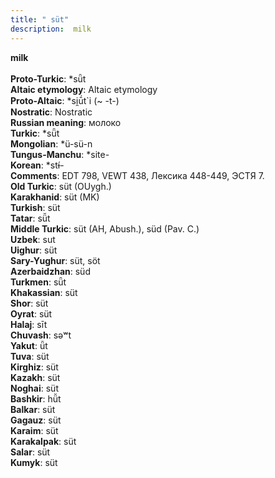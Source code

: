 ```yaml
---
title: " süt"
description:  milk
---
```

<strong> milk</strong><br><br>
<strong>Proto-Turkic</strong>:  *sǖt<br>
<strong>Altaic etymology</strong>:  Altaic etymology<br>
<strong> Proto-Altaic</strong>:  *si̯ū́t`i (~ -t-)<br>
<strong>Nostratic</strong>:  Nostratic<br>
<strong>Russian meaning</strong>:  молоко<br>
<strong>Turkic</strong>:  *sǖt<br>
<strong>Mongolian</strong>:  *ü-sü-n<br>
<strong>Tungus-Manchu</strong>:  *site-<br>
<strong>Korean</strong>:  *stɨ́-<br>
<strong>Comments</strong>:  EDT 798, VEWT 438, Лексика 448-449, ЭСТЯ 7.<br>
<strong>Old Turkic</strong>:  süt (OUygh.)<br>
<strong>Karakhanid</strong>:  süt (MK)<br>
<strong>Turkish</strong>:  süt<br>
<strong>Tatar</strong>:  sü̆t<br>
<strong>Middle Turkic</strong>:  süt (AH, Abush.), süd (Pav. C.)<br>
<strong>Uzbek</strong>:  sut<br>
<strong>Uighur</strong>:  süt<br>
<strong>Sary-Yughur</strong>:  süt, söt<br>
<strong>Azerbaidzhan</strong>:  süd<br>
<strong>Turkmen</strong>:  sǖt<br>
<strong>Khakassian</strong>:  süt<br>
<strong>Shor</strong>:  süt<br>
<strong>Oyrat</strong>:  süt<br>
<strong>Halaj</strong>:  sīt<br>
<strong>Chuvash</strong>:  sǝʷt<br>
<strong>Yakut</strong>:  ǖt<br>
<strong>Tuva</strong>:  süt<br>
<strong>Kirghiz</strong>:  süt<br>
<strong>Kazakh</strong>:  süt<br>
<strong>Noghai</strong>:  süt<br>
<strong>Bashkir</strong>:  hü̆t<br>
<strong>Balkar</strong>:  süt<br>
<strong>Gagauz</strong>:  süt<br>
<strong>Karaim</strong>:  süt<br>
<strong>Karakalpak</strong>:  süt<br>
<strong>Salar</strong>:  süt<br>
<strong>Kumyk</strong>:  süt<br>


